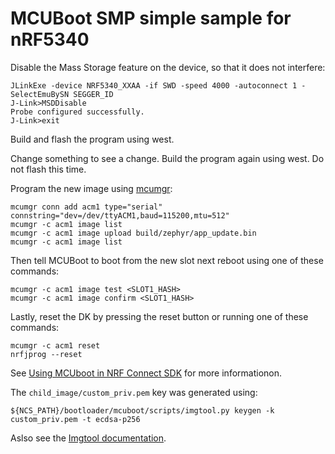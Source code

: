 # MCUBoot SMP simple sample for nRF5340
Disable the Mass Storage feature on the device, so that it does not interfere:
```
JLinkExe -device NRF5340_XXAA -if SWD -speed 4000 -autoconnect 1 -SelectEmuBySN SEGGER_ID
J-Link>MSDDisable
Probe configured successfully.
J-Link>exit
```
Build and flash the program using west.

Change something to see a change.
Build the program again using west. Do not flash this time.

Program the new image using [mcumgr](https://developer.nordicsemi.com/nRF_Connect_SDK/doc/1.9.1/zephyr/guides/device_mgmt/mcumgr.html):
```
mcumgr conn add acm1 type="serial" connstring="dev=/dev/ttyACM1,baud=115200,mtu=512"
mcumgr -c acm1 image list
mcumgr -c acm1 image upload build/zephyr/app_update.bin
mcumgr -c acm1 image list
```

Then tell MCUBoot to boot from the new slot next reboot using one of these commands:
```
mcumgr -c acm1 image test <SLOT1_HASH>
mcumgr -c acm1 image confirm <SLOT1_HASH>
```

Lastly, reset the DK by pressing the reset button or running one of these commands:
```
mcumgr -c acm1 reset
nrfjprog --reset
```



See [Using MCUboot in NRF Connect SDK](https://developer.nordicsemi.com/nRF_Connect_SDK/doc/1.9.1/mcuboot/readme-ncs.html) for more informationon.

The `child_image/custom_priv.pem` key was generated using:
```
${NCS_PATH}/bootloader/mcuboot/scripts/imgtool.py keygen -k custom_priv.pem -t ecdsa-p256
```
Aslso see the [Imgtool documentation](https://developer.nordicsemi.com/nRF_Connect_SDK/doc/1.9.1/mcuboot/imgtool.html).
